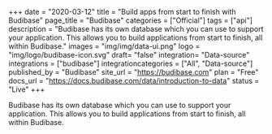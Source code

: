 +++
date = "2020-03-12"
title = "Build apps from start to finish with Budibase"
page_title = "Budibase"
categories = ["Official"] 
tags = ["api"] 
description = "Budibase has its own database which you can use to support your application. This allows you to build applications from start to finish, all within Budibase."
images = "img/img/data-ui.png"
logo = "img/logo/budibase-icon.svg"
draft= "false"
integration= "Data-source"
integrations = ["budibase"] 
integrationcategories = ["All", "Data-source"]
published_by = "Budibase"
site_url = "https://budibase.com"
plan = "Free"
docs_url = "https://docs.budibase.com/data/introduction-to-data"
status = "Live" 
+++

Budibase has its own database which you can use to support your application. This allows you to build applications from start to finish, all within Budibase.